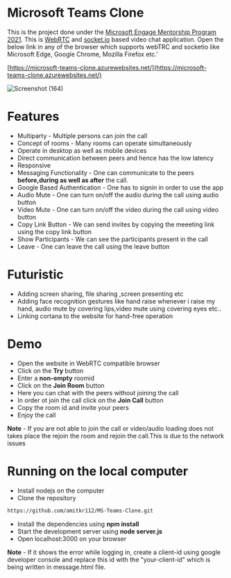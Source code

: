 # Microsoft Teams Clone
This is the project done under the [Microsoft Engage Mentorship Program 2021](https://microsoft.acehacker.com/engage2021/index.html). This is [WebRTC](https://webrtc.org/) and [socket.io](https://socket.io/) based video chat application.
Open the below link in any of the browser which supports webTRC and socketio like Microsoft Edge, Google Chrome, Mozilla Firefox etc.'
<!--Link-->
[https://microsoft-teams-clone.azurewebsites.net/](https://microsoft-teams-clone.azurewebsites.net/)


![Screenshot (164)](https://user-images.githubusercontent.com/65765710/125175390-5daa3f00-e1e9-11eb-8ce9-645c420e0902.png)


<!---->
# Features
* Multiparty - Multiple persons can join the call
* Concept of rooms - Many rooms can operate simultaneously
* Operate in desktop as well as mobile devices 
* Direct communication between peers and hence has the low latency
* Responsive 
* Messaging Functionality - One can communicate to the peers **before,during as well as after** the call.
* Google Based Authentication - One has to signin in order to use the app
* Audio Mute - One can turn on/off the audio during the call using audio button
* Video Mute - One can turn on/off the video during the call using video button
* Copy Link Button - We can send invites by copying the meeeting link using the copy link button
* Show Participants - We can see the participants present in the call
* Leave - One can leave the call using the leave button

# Futuristic
* Adding screen sharing, file sharing ,screen presenting etc  
* Adding face recognition gestures like hand raise whenever i raise my hand, audio mute by covering lips,video mute using covering eyes etc..
* Linking cortana to the website for hand-free operation

# Demo
* Open the website in WebRTC compatible browser
* Click on the **Try** button
* Enter a **non-empty** roomid
* Click on the **Join Room** button
* Here you can chat with the peers without joining the call
* In order ot join the call click on the **Join Call** button
* Copy the room id and invite your peers
* Enjoy the call

<!---->
**Note** - If you are not able to join the call or video/audio loading does not takes place the rejoin the room and rejoin the call.This is due to the network issues

# Running on the local computer
* Install nodejs on the computer
* Clone the repository
```bash
https://github.com/amitkr112/MS-Teams-Clone.git
```
* Install the dependencies using **npm install**
* Start the development server using **node server.js**
* Open localhost:3000 on your browser
<!---->
**Note** - If it shows the error while logging in, create a client-id using google developer console and replace this id with the "your-client-id" which is being written in message.html file.











